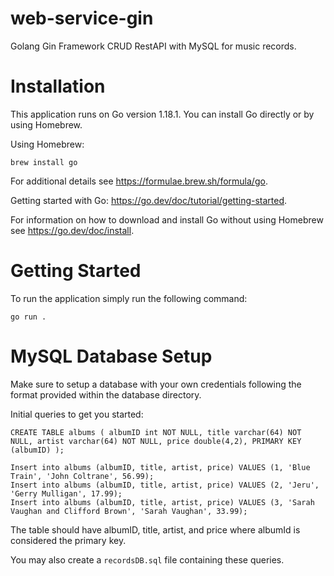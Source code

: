 # web-service-gin
Golang Gin Framework CRUD RestAPI with MySQL for music records.

# Installation
This application runs on Go version 1.18.1. You can install Go directly or by using Homebrew.

Using Homebrew:

```
brew install go
```

For additional details see https://formulae.brew.sh/formula/go.

Getting started with Go: https://go.dev/doc/tutorial/getting-started.

For information on how to download and install Go without using Homebrew see https://go.dev/doc/install.

# Getting Started
To run the application simply run the following command:

```
go run .
```

# MySQL Database Setup
Make sure to setup a database with your own credentials following the format provided within the database directory.

Initial queries to get you started:

```
CREATE TABLE albums ( albumID int NOT NULL, title varchar(64) NOT NULL, artist varchar(64) NOT NULL, price double(4,2), PRIMARY KEY (albumID) );

Insert into albums (albumID, title, artist, price) VALUES (1, 'Blue Train', 'John Coltrane', 56.99);
Insert into albums (albumID, title, artist, price) VALUES (2, 'Jeru', 'Gerry Mulligan', 17.99);
Insert into albums (albumID, title, artist, price) VALUES (3, 'Sarah Vaughan and Clifford Brown', 'Sarah Vaughan', 33.99);
```
The table should have albumID, title, artist, and price where albumId is considered the primary key.

You may also create a `recordsDB.sql` file containing these queries.